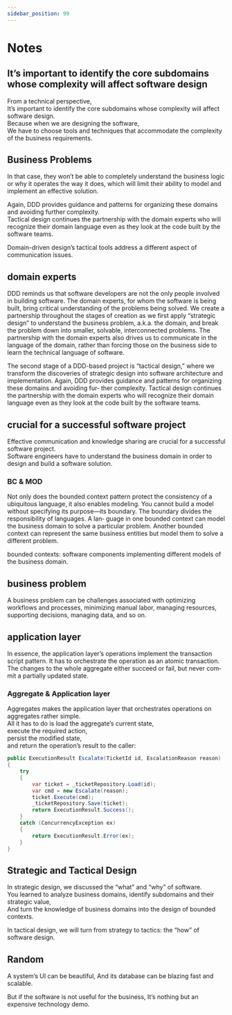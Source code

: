 ```yaml
---
sidebar_position: 99
---
```


# Notes

## It’s important to identify the core subdomains whose complexity will affect software design

From a technical perspective,  
It’s important to identify the core subdomains whose complexity will affect software design.  
Because when we are designing the software,  
We have to choose tools and techniques that accommodate the complexity of the business requirements.

## Business Problems

In that case, they won’t be able to completely understand the business logic or why it operates the way it does, which will limit their ability to model and implement an effective solution.

Again, DDD provides guidance and patterns for organizing these domains and avoiding further complexity.  
Tactical design continues the partnership with the domain experts who will recognize their domain language even as they look at the code built by the software teams.

Domain-driven design’s tactical tools address a different aspect of communication issues.

## domain experts

DDD reminds us that software developers are not the only
people involved in building software.
The domain experts, for whom the software is
being built, bring critical understanding of the problems being solved. We create a
partnership throughout the stages of creation as we first apply “strategic design” to
understand the business problem, a.k.a. the domain, and break the problem down
into smaller, solvable, interconnected problems. The partnership with the domain
experts also drives us to communicate in the language of the domain, rather than
forcing those on the business side to learn the technical language of software.

The second stage of a DDD-based project is “tactical design,” where we transform the
discoveries of strategic design into software architecture and implementation. Again,
DDD provides guidance and patterns for organizing these domains and avoiding fur‐
ther complexity. Tactical design continues the partnership with the domain experts
who will recognize their domain language even as they look at the code built by the
software teams.

## crucial for a successful software project

Effective communication and knowledge sharing are crucial for a successful software project.  
Software engineers have to understand the business domain in order to design and build a software solution.

### BC & MOD

Not only does the bounded context pattern protect the consistency of a ubiquitous
language, it also enables modeling. You cannot build a model without specifying its
purpose—its boundary. The boundary divides the responsibility of languages. A lan‐
guage in one bounded context can model the business domain to solve a particular
problem. Another bounded context can represent the same business entities but
model them to solve a different problem.

bounded contexts: software components implementing different models of the business domain.

## business problem

A business problem can be challenges associated with optimizing workflows and processes, minimizing manual labor, managing resources, supporting decisions, managing data, and so on.

## application layer

In essence, the application layer’s operations implement the transaction script pattern. It has to orchestrate the
operation as an atomic transaction. The changes to the whole aggregate either succeed or fail, but never com‐
mit a partially updated state.

### Aggregate & Application layer

Aggregates makes the application layer that orchestrates operations on aggregates rather simple.  
All it has to do is load the aggregate’s current state,  
execute the required action,  
persist the modified state,  
and return the operation’s result to the caller:

```cs
public ExecutionResult Escalate(TicketId id, EscalationReason reason)
{
    try
    {
        var ticket = _ticketRepository.Load(id);
        var cmd = new Escalate(reason);
        ticket.Execute(cmd);
        _ticketRepository.Save(ticket);
        return ExecutionResult.Success();
    }
    catch (ConcurrencyException ex)
    {
        return ExecutionResult.Error(ex);
    }
}
```

## Strategic and Tactical Design

In strategic design, we discussed the “what” and “why” of software.  
You learned to analyze business domains, identify subdomains and their strategic value,  
And turn the knowledge of business domains into the design of bounded contexts.

In tactical design, we will turn from strategy to tactics: the “how” of software design.

## Random

A system’s UI can be beautiful,
And its database can be blazing fast and scalable.

But if the software is not useful for the business,
It’s nothing but an expensive technology demo.
